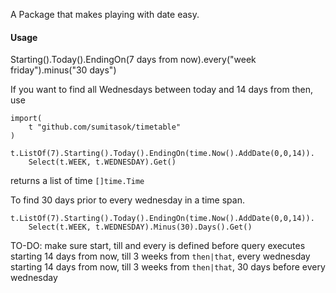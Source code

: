 A Package that makes playing with date easy.

#### Usage

Starting().Today().EndingOn(7 days from now).every("week friday").minus("30 days")

If you want to find all Wednesdays between today and 14 days from then, use

```
import(
	t "github.com/sumitasok/timetable"
)
```

```
t.ListOf(7).Starting().Today().EndingOn(time.Now().AddDate(0,0,14)).
	Select(t.WEEK, t.WEDNESDAY).Get()
```
returns a list of time `[]time.Time`

To find 30 days prior to every wednesday in a time span.

```
t.ListOf(7).Starting().Today().EndingOn(time.Now().AddDate(0,0,14)).
	Select(t.WEEK, t.WEDNESDAY).Minus(30).Days().Get()
```

TO-DO: make sure start, till and every is defined before query executes
starting 14 days from now, till 3 weeks from `then|that`, every wednesday
starting 14 days from now, till 3 weeks from `then|that`, 30 days before every wednesday